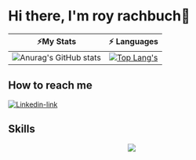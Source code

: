 # Hi there, I'm roy rachbuch👋

|                                                                                    ⚡My Stats                                                                                      |                                                                                                    ⚡ Languages                                                                                                    |
|:----------------------------------------------------------------------------------------------------------------------------------------------------------------------------------------------:|:----------------------------------------------------------------------------------------------------------------------------------------------------------------------------------------------------------------:|
| ![Anurag's GitHub stats](https://github-readme-stats.vercel.app/api?username=menashe12346&show_icons=true&rank_icon=github&theme=dracula&icon_color=ff79c6&cache_seconds=18) | [![Top Lang's](https://github-readme-stats.vercel.app/api/top-langs/?username=menashe12346&hide=jupyter%20notebook&layout=compact&langs_count=6&card_width=450&theme=dracula)](https://github.com/anuraghazra/github-readme-stats&cache_seconds=18) |

## How to reach me

[![Linkedin-link](https://img.shields.io/badge/linkedin%20-%230077B5.svg?&style=for-the-badge&logo=linkedin&logoColor=white)](https://www.linkedin.com/in/menashe-ashkenazi-28323330b)

## Skills
<p align="center">
  <a href="https://skillicons.dev">
    <img src="https://skillicons.dev/icons?i=py,linux,cpp,mysql,java,git,c,github,mongodb" /> 
  </a>
</p>

